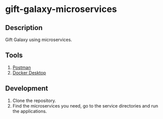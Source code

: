 # gift-galaxy-microservices
## Description
Gift Galaxy using microservices.
## Tools
1. [Postman](https://www.postman.com/)
2. [Docker Desktop](https://www.docker.com/products/docker-desktop/)
## Development
1. Clone the repository.
2. Find the microservices you need, go to the service directories and run the applications.
